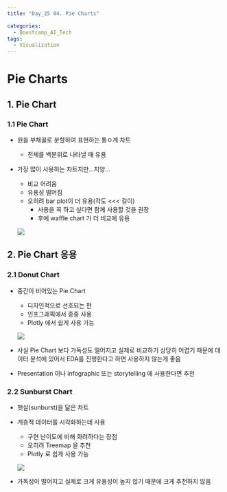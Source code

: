 ```yaml
---
title: "Day_25 04. Pie Charts"

categories:
  - Boostcamp_AI_Tech
tags:
  - Visualization
---
```


# Pie Charts

## 1. Pie Chart

### 1.1 Pie Chart

- 원을 부채꼴로 분할하여 표현하는 통ㅇ계 차트
  - 전체를 백분위로 나타낼 때 유용

- 가장 많이 사용하는 차트지만...지양...
  - 비교 어려움
  - 유용성 떨어짐
  - 오히려 bar plot이 더 유용(각도 <<< 길이)
    - 사용을 꼭 하고 싶다면 함께 사용할 것을 권장
    - 후에 waffle chart 가 더 비교에 유용
  
  ![]({{site.url}}/assets/images/1630930958981.png)

## 2. Pie Chart 응용

### 2.1 Donut Chart

- 중간이 비어있는 Pie Chart
  - 디자인적으로 선호되는 편
  - 인포그래픽에서 종종 사용
  - Plotly 에서 쉽게 사용 가능

  ![]({{site.url}}/assets/images/1630930998855.png)

- 사실 Pie Chart 보다 가독성도 떨어지고 실제로 비교하기 상당히 어렵기 때문에 데이터 분석에 있어서 
EDA를 진행한다고 하면 사용하지 않는게 좋음
- Presentation 이나 infographic 또는 storytelling 에 사용한다면 추천

### 2.2 Sunburst Chart

- 햇살(sunburst)을 닮은 차트
- 계층적 데이터를 시각화하는데 사용
  - 구현 난이도에 비해 화려하다는 장점
  - 오히려 Treemap 을 추천
  - Plotly 로 쉽게 사용 가능

  ![]({{site.url}}/assets/images/1630931162425.png)

- 가독성이 떨어지고 실제로 크게 유용성이 높지 않기 때문에 크게 추천하지 않음

